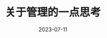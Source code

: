 ---
layout: post
title:  "关于管理的一点思考"
date:   2023-07-11
last_modified_at: 2023-07-11
categories: [management]
---